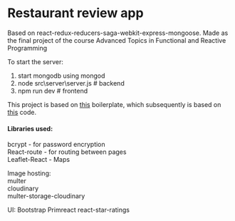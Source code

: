 # Restaurant review app
Based on react-redux-reducers-saga-webkit-express-mongoose. 
Made as the final project of the course Advanced Topics in Functional and Reactive Programming


To start the server:
1. start mongodb using mongod
2. node src\server\server.js # backend
3. npm run dev # frontend

This project is based on [this](https://github.com/majeek/simple-react-redux-reducers-saga-webkit-express-mongoose-boilerplate
) boilerplate, which subsequently is based on [this](https://github.com/wix-incubator/flickr-gallery-exam) code.

#### Libraries used:  
bcrypt - for password encryption  
React-route - for routing between pages  
Leaflet-React - Maps  

Image hosting:  
multer  
cloudinary  
multer-storage-cloudinary  

UI:
Bootstrap
Primreact
react-star-ratings

